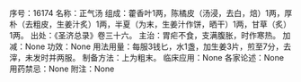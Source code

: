 序号：16174
名称：正气汤
组成：藿香叶1两，陈橘皮（汤浸，去白，焙）1两，厚朴（去粗皮，生姜汁炙）1两，半夏（为末，生姜汁作饼，晒干）1两，甘草（炙）1两。
出处：《圣济总录》卷三十六。
主治：胃疟不食，支满腹胀，时作寒热。
加减：None
功效：None
用法用量：每服3钱匕，水1盏，加生姜3片，煎至7分，去滓，未发时并两服。
制备方法：上为粗末。
临床应用：None
各家论述：None
用药禁忌：None
附注：None
